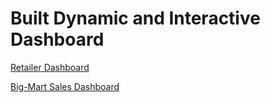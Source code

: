 # Built Dynamic and Interactive Dashboard

[Retailer Dashboard](https://user-images.githubusercontent.com/102408608/173191578-69eb5a81-149d-410b-a05b-88c769a70fe5.png)

[Big-Mart Sales Dashboard](https://user-images.githubusercontent.com/102408608/173360061-1029531a-f1ba-4a40-9fa5-6318a08c2f8c.png)

